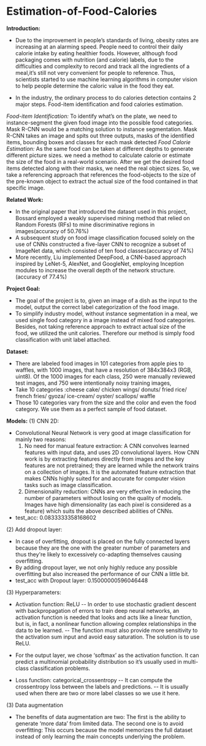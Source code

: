 # Estimation-of-Food-Calories

**Introduction:**

* Due to the improvement in people’s standards of living, obesity rates are increasing at an alarming speed. People need to control their daily calorie intake by eating healthier foods. However, although food packaging comes with nutrition (and calorie) labels, due to the difficulties and complexity to record and track all the ingredients of a meal,it’s still not very convenient for people to reference. Thus, scientists started to use machine learning algorithms in computer vision to help people determine the caloric value in the food they eat. 

* In the industry, the ordinary process to do calories detection contains 2 major steps. Food-item identification and food calories estimation.

*Food-item Identification:* To identify what’s on the plate, we need to instance-segment the given food image into the possible food categories. Mask R-CNN would be a matching solution to instance segmentation. Mask R-CNN takes an image and spits out three outputs, masks of the identified items, bounding boxes and classes for each mask detected
*Food Calorie Estimation:* As the same food can be taken at different depths to generate different picture sizes. we need a method to calculate calorie or estimate the size of the food in a real-world scenario. After we get the desired food items detected along with their masks, we need the real object sizes. So, we take a referencing approach that references the food-objects to the size of the pre-known object to extract the actual size of the food contained in that specific image.

**Related Work:**
* In the original paper that introduced the dataset used in this project, Bossard  employed a weakly supervised mining method that relied on Random Forests (RFs) to mine discriminative regions in images(accuracy of 50.76%)
* A subsequent study on food image classification focused solely on the use of CNNs constructed a five-layer CNN to recognize a subset of ImageNet data, which consisted of ten food classes(accuracy of 74%)
* More recently, Liu implemented DeepFood, a CNN-based approach inspired by LeNet-5, AlexNet, and GoogleNet, employing Inception modules to increase the overall depth of the network structure. (accuracy of 77.4%)

**Project Goal:**
* The goal of the project is to, given an image of a dish as the input to the model, output the correct label categorization of the food image.
* To simplify industry model, without instance segmentation in a meal, we used single food category in a image instead of mixed food categories. Besides, not taking reference approach to extract actual size of the food, we utilized the unit calories. Therefore our method is simply food classification with unit label attached.

**Dataset:** 
* There are labeled food images in 101 categories from apple pies to waffles, with 1000 images, that have a resolution of 384x384x3 (RGB, uint8). Of the 1000 images for each class, 250 were manually reviewed test images, and 750 were intentionally
noisy training images,
* Take 10 categories :cheese cake/ chicken wings/ donuts/ fried rice/ french fries/ gyoza/ ice-cream/ oyster/ scallops/ waffle
* Those 10 categories vary from the size and the color and even the food category. We use them as a perfect sample of food dataset.

**Models:** 
(1)	CNN 2D:
* Convolutional Neural Network is very good at image classification for mainly two reasons:
  1.	No need for manual feature extraction: A CNN convolves learned features with input data, and uses 2D convolutional layers. How CNN work is by extracting features directly from images and the key features are not pretrained; they are learned while the network trains on a collection of images. It is the automated feature extraction that makes CNNs highly suited for and accurate for computer vision tasks such as image classification. 
  2.	Dimensionality reduction: CNNs are very effective in reducing the number of parameters without losing on the quality of models. Images have high dimensionality (as each pixel is considered as a feature) which suits the above described abilities of CNNs. 
* test_acc: 0.0833333358168602

(2)	Add dropout layer:
* In case of overfitting, dropout is placed on the fully connected layers because they are the one with the greater number of parameters and thus they're likely to excessively co-adapting themselves causing overfitting.
* By adding dropout layer, we not only highly reduce any possible overfitting but also increased the performance of our CNN a little bit.
* test_acc with Dropout layer: 0.15000000596046448

(3) Hyperparameters:
* Activation function: ReLU
  -- In order to use stochastic gradient descent with backpropagation of errors to train deep neural networks, an activation function is needed that looks and acts like a linear function, but is, in fact, a nonlinear function allowing complex relationships in the data to be learned.
  -- The function must also provide more sensitivity to the activation sum input and avoid easy saturation. The solution is to use ReLU.

* For the output layer, we chose ‘softmax’ as the activation function. It can predict a multinomial probability distribution so it’s usually used in multi-class classification problems.

* Loss function: categorical_crossentropy
  -- It can compute the crossentropy loss between the labels and predictions.
  -- It is usually used when there are two or more label classes so we use it here. 

(3)	Data augmentation
* The benefits of data augmentation are two: The first is the ability to generate ‘more data’ from limited data. The second one is to avoid overfitting: This occurs because the model memorizes the full dataset instead of only learning the main concepts underlying the problem.

